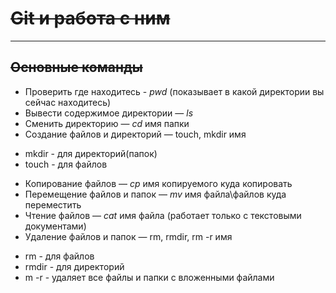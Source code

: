 # ~~Git и работа с ним~~
---
## ~~Основные команды~~

- Проверить где находитесь - *pwd* (показывает в какой директории вы сейчас находитесь)
- Вывести содержимое директории — *ls*  
- Сменить директорию — *cd* имя папки  
- Создание файлов и директорий — touch, mkdir имя  
* mkdir - для директорий(папок)  
* touch - для файлов  
- Копирование файлов — *cp* имя копируемого куда копировать  
- Перемещение файлов и папок — *mv* имя файла\файлов куда переместить  
- Чтение файлов — *cat* имя файла (работает только с текстовыми документами)  
- Удаление файлов и папок — rm, rmdir, rm -r имя  
* rm - для файлов  
* rmdir - для директорий  
* m -r - удаляет все файлы и папки с вложенными файлами